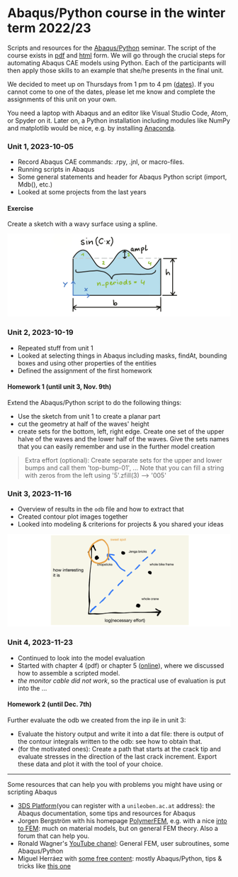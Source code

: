 # Abaqus/Python course in the winter term 2022/23

Scripts and resources for the [Abaqus/Python](https://online.unileoben.ac.at/mu_online/pl/ui/$ctx/wbLv.wbShowLVDetail?pStpSpNr=3217352) seminar. The script of the course exists in [pdf](https://www.researchgate.net/publication/345680663_Efficient_FE_Modelling_Course_Scripting_Abaqus_CAE_using_Python) and [html](https://www.martinpletz.com/fe-scripting) form. We will go through the crucial steps for automating Abaqus CAE models using Python. Each of the participants will then apply those skills to an example that she/he presents in the final unit.

We decided to meet up on Thursdays from 1 pm to 4 pm ([dates](https://online.unileoben.ac.at/mu_online/pl/ui/$ctx/wbTvw_List.lehrveranstaltung?pStpSpNr=3217352)). If you cannot come to one of the dates, please let me know and complete the assignments of this unit on your own.

You need a laptop with Abaqus and an editor like Visual Studio Code, Atom, or Spyder on it. Later on, a Python installation including modules like NumPy and matplotlib would be nice, e.g. by installing [Anaconda](https://www.anaconda.com/download).

### Unit 1, 2023-10-05
* Record Abaqus CAE commands: .rpy, .jnl, or macro-files.
* Running scripts in Abaqus
* Some general statements and header for Abaqus Python script (import, Mdb(), etc.)
* Looked at some projects from the last years

#### Exercise
Create a sketch with a wavy surface using a spline.

![](images/draw-spline.png)

### Unit 2, 2023-10-19
* Repeated stuff from unit 1
* Looked at selecting things in Abaqus including masks, findAt, bounding boxes and using other properties of the entities
* Defined the assignment of the first homework

#### Homework 1 (until unit 3, Nov. 9th)
Extend the Abaqus/Python script to do the following things:
* Use the sketch from unit 1 to create a planar part
* cut the geometry at half of the waves' height
* create sets for the bottom, left, right edge. Create one set of the upper halve of the waves and the lower half of the waves. Give the sets names that you can easily remember and use in the further model creation

> Extra effort (optional): Create separate sets for the upper and lower bumps and call them 'top-bump-01', ... Note that you can fill a string with zeros from the left using '5'.zfill(3) --> '005'

### Unit 3, 2023-11-16
* Overview of results in the `odb` file and how to extract that
* Created contour plot images together
* Looked into modeling & criterions for projects & you shared your ideas

![](images/project-criterions.png)

### Unit 4, 2023-11-23
* Continued to look into the model evaluation
* Started with chapter 4 (pdf) or chapter 5 ([online](https://martinpletz.com/fe-scripting-5)), where we discussed how to assemble a scripted model.
* *the monitor cable did not work*, so the practical use of evaluation is put into the ...

#### Homework 2 (until Dec. 7th)

Further evaluate the odb we created from the inp ile in unit 3:

* Evaluate the history output and write it into a dat file: there is output of the contour integrals written to the odb: see how to obtain that.
* (for the motivated ones): Create a path that starts at the crack tip and evaluate stresses in the direction of the last crack increment. Export these data and plot it with the tool of your choice.

-----

Some resources that can help you with problems you might have using or scripting Abaqus

- [3DS Platform](https://eu1.iam.3dexperience.3ds.com/login)(you can register with a `unileoben.ac.at` address): the Abaqus documentation, some tips and resources for Abaqus 
- Jorgen Bergström with his homepage [PolymerFEM](https://polymerfem.com), e.g. with a nice [into to FEM](https://polymerfem.com/full-finite-element-solver-in-100-lines-of-python/): much on material models, but on general FEM theory. Also a forum that can help you.
- Ronald Wagner's [YouTube chanel](https://www.youtube.com/@hnrwagner): General FEM, user subroutines, some Abaqus/Python
- Miguel Herráez with [some free content](https://tecnodigitalschool.com): mostly Abaqus/Python, tips & tricks like [this one](https://www.linkedin.com/posts/miguel-herraez-matesanz_abaqus-python-autocompletion-activity-7133419225913696256-O8aq/)